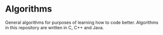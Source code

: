 Algorithms
==========

General algorithms for purposes of learning how to code better. Algorithms in this repository are written in C, C++ and Java.
